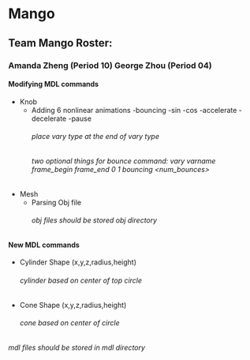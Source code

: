 # Mango
## Team Mango Roster:
### Amanda Zheng (Period 10) George Zhou (Period 04)

#### Modifying MDL commands
- Knob
    - Adding 6 nonlinear animations
        -bouncing
        -sin
        -cos
        -accelerate
        -decelerate
        -pause
        ###### place vary type at the end of vary type
        ###### two optional things for bounce command: vary varname frame_begin frame_end 0 1 bouncing <num_bounces> <decay>
- Mesh
    - Parsing Obj file
        ###### obj files should be stored obj directory

#### New MDL commands
- Cylinder Shape (x,y,z,radius,height)
    ###### cylinder based on center of top circle
- Cone Shape (x,y,z,radius,height) 
    ###### cone based on center of circle

###### *mdl files should be stored in mdl directory*
